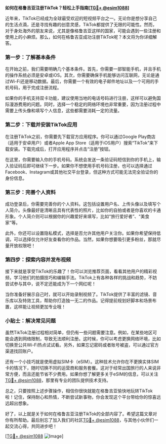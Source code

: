 **如何在格鲁吉亚注册TikTok？轻松上手指南[[TG💪+ @esim1088](https://t.me/s/esim1088)]**

近年来，TikTok已经成为全球最受欢迎的短视频平台之一。无论你是想分享自己的生活点滴，还是寻找有趣的创意灵感，TikTok都提供了无限的可能性。然而，对于身处海外的朋友来说，尤其是像格鲁吉亚这样的国家，可能会遇到一些注册和使用上的小麻烦。那么，如何在格鲁吉亚成功注册TikTok呢？本文将为你详细解答。

### 第一步：了解基本条件

在开始之前，我们需要明确几个基本条件。首先，你需要一部智能手机，并且手机的操作系统必须是安卓或iOS。其次，你需要确保手机能够访问互联网，无论是通过Wi-Fi还是移动数据。最后，你需要一个有效的电子邮件地址以及一个可用的手机号码，用于完成注册流程。

如果你的手机支持双卡功能，建议使用当地的电话号码进行注册，这样可以避免国际漫游费用的问题。同时，选择一个稳定的网络环境也非常重要，因为注册过程中需要上传头像和填写个人信息，这些都需要消耗一定的流量。

### 第二步：下载并安装TikTok应用

在注册TikTok之前，你需要先下载官方应用程序。你可以通过Google Play商店（适用于安卓用户）或者Apple App Store（适用于iOS用户）搜索“TikTok”来下载安装。下载完成后，打开应用程序并点击“注册”按钮。

在这里，你需要输入你的手机号码。系统会发送一条验证码短信到你的手机上，输入验证码后即可继续下一步。如果你不想使用手机号码注册，也可以选择通过Facebook、Instagram或其他社交平台登录，但这种方式可能无法完全验证你的身份信息。

### 第三步：完善个人资料

成功登录后，你需要完善你的个人资料。这包括设置用户名、上传头像以及填写个人简介。头像最好是清晰且具有代表性的照片，比如你的自拍或者是你喜欢的卡通形象。个人简介则可以根据你的兴趣爱好来填写，比如“旅行爱好者”、“美食家”等。

此外，你还可以设置隐私模式，选择是否允许其他用户关注你。如果你希望保持低调，可以选择仅允许好友查看你的作品。当然，如果你想要吸引更多粉丝，那就尽量开放权限吧！

### 第四步：探索内容并发布视频

接下来就是享受TikTok的乐趣了！你可以浏览推荐页面，看看其他用户的精彩视频，学习他们的拍摄技巧和编辑手法。TikTok上有各种各样的挑战和趋势，不妨尝试参与其中，说不定还能成为下一个网红呢！

当你准备好展示自己时，就可以开始录制视频了。TikTok提供了丰富的滤镜、音乐库以及特效工具，帮助你打造独一无二的作品。记得提前规划好脚本和场景布置，这样能让视频更加专业哦！

### 小贴士：解决常见问题

虽然TikTok注册过程相对简单，但仍有一些问题需要注意。例如，在某些地区可能会遇到网络限制，导致无法顺利注册。这时候，你可以考虑更换网络环境，比如切换至公共Wi-Fi热点试试看。另外，如果忘记密码或者账号被盗，可以通过官方渠道找回账户。

还有一个小技巧就是使用虚拟SIM卡（eSIM）。这种技术允许你在不更换实体SIM卡的情况下，随时切换不同的运营商和服务套餐。这对于经常出国旅行的人来说非常方便，而且还能节省不少费用。如果你想了解更多关于eSIM的信息，可以关注[TG💪+ @esim1088](https://t.me/s/esim1088)，那里有专业的团队提供技术支持。

总之，只要按照上述步骤操作，相信你很快就能在格鲁吉亚愉快地玩转TikTok啦！记住，保持耐心和热情，不断尝试新事物，你会发现这个平台带给你的惊喜远远超出想象。

好了，以上就是关于如何在格鲁吉亚注册TikTok的全部内容了。希望这篇文章对你有所帮助。最后别忘了加入我们的社区[TG💪+ @esim1088](https://t.me/s/esim1088)，与其他小伙伴们一起交流心得，共同进步吧！

[[TG💪+ @esim1088](https://t.me/s/esim1088) ![Image](https://i.postimg.cc/4NQfJmqS/Snipaste-2025-05-13-00-14-12.png)]